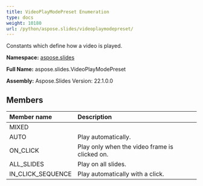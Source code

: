 ```yaml
---
title: VideoPlayModePreset Enumeration
type: docs
weight: 10180
url: /python/aspose.slides/videoplaymodepreset/
---
```


Constants which define how a video is played.

**Namespace:** [aspose.slides](/python/aspose.slides/)

**Full Name:** aspose.slides.VideoPlayModePreset

**Assembly:**  Aspose.Slides Version: 22.1.0.0

## **Members**
|**Member name**|**Description**|
| :- | :- |
|MIXED||
|AUTO|Play automatically.|
|ON_CLICK|Play only when the video frame is clicked on.|
|ALL_SLIDES|Play on all slides.|
|IN_CLICK_SEQUENCE|Play automatically with a click.|
